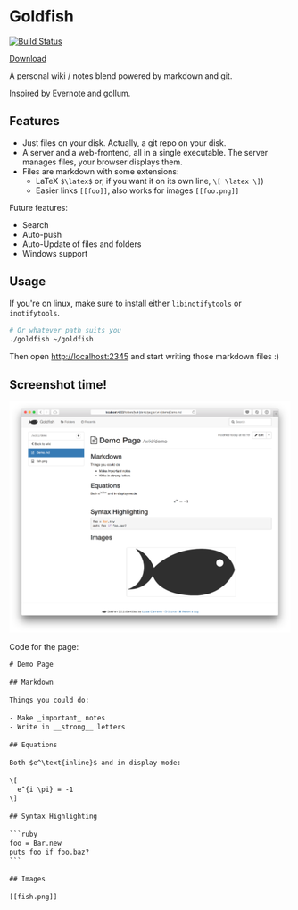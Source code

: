 # Goldfish

[![Build Status](https://travis-ci.org/lucas-clemente/goldfish.svg?branch=master)](https://travis-ci.org/lucas-clemente/goldfish)

[Download](https://github.com/lucas-clemente/goldfish/releases)

A personal wiki / notes blend powered by markdown and git.

Inspired by Evernote and gollum.

## Features

- Just files on your disk. Actually, a git repo on your disk.
- A server and a web-frontend, all in a single executable. The server manages files, your browser displays them.
- Files are markdown with some extensions:
  - LaTeX `$\latex$` or, if you want it on its own line, `\[ \latex \]`)
  - Easier links `[[foo]]`, also works for images `[[foo.png]]`

Future features:

- Search
- Auto-push
- Auto-Update of files and folders
- Windows support

## Usage

If you're on linux, make sure to install either `libinotifytools` or `inotifytools`.

```bash
# Or whatever path suits you
./goldfish ~/goldfish
```

Then open [http://localhost:2345](http://localhost:2345) and start writing those markdown files :)

## Screenshot time!

![](screen.png)

Code for the page:

    # Demo Page

    ## Markdown

    Things you could do:

    - Make _important_ notes
    - Write in __strong__ letters

    ## Equations

    Both $e^\text{inline}$ and in display mode:

    \[
      e^{i \pi} = -1
    \]

    ## Syntax Highlighting

    ```ruby
    foo = Bar.new
    puts foo if foo.baz?
    ```

    ## Images

    [[fish.png]]
